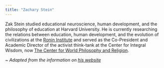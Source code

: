 ```yaml
---
title: "Zachary Stein"
---
```


Zak Stein studied educational neuroscience, human development, and the philosophy of education at Harvard University. He is currently researching the relations between education, human development, and the evolution of civilizations at the [Ronin Institute](https://ronininstitute.org/) and served as the Co-President and Academic Director of the activist think-tank at the Center for Integral Wisdom, now [The Center for World Philosophy and Religion](https://worldphilosophyandreligion.org/).

_~ Adapted from the information on [his website](http://www.zakstein.org/about.html)_
